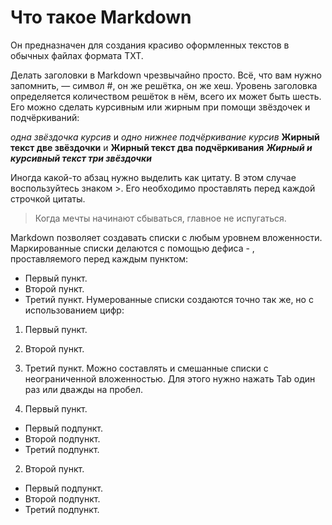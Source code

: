 # Что такое Markdown
Он предназначен для создания красиво оформленных текстов в обычных файлах формата TXT.

Делать заголовки в Markdown чрезвычайно просто. Всё, что вам нужно запомнить, — символ #, он же решётка, он же хеш. Уровень заголовка определяется количеством решёток в нём, всего их может быть шесть.
Его можно сделать курсивным или жирным при помощи звёздочек и подчёркиваний:

*одна звёздочка курсив* и _одно нижнее подчёркивание курсив_
**Жирный текст две звёздочки** и __Жирный текст два подчёркивания__
***Жирный и курсивный текст три звёздочки***

Иногда какой-то абзац нужно выделить как цитату. В этом случае воспользуйтесь знаком >. Его необходимо проставлять перед каждой строчкой цитаты.
> Когда мечты начинают сбываться, главное не испугаться.

Markdown позволяет создавать списки с любым уровнем вложенности. Маркированные списки делаются с помощью дефиса - , проставляемого перед каждым пунктом:

- Первый пункт.
- Второй пункт.
- Третий пункт.
Нумерованные списки создаются точно так же, но с использованием цифр:

1. Первый пункт.
2. Второй пункт.
3. Третий пункт.
Можно составлять и смешанные списки с неограниченной вложенностью. Для этого нужно нажать Tab один раз или дважды на пробел.

1. Первый пункт.
- Первый подпункт.
- Второй подпункт.
- Третий подпункт.
2. Второй пункт.
- Первый подпункт.
- Второй подпункт.
- Третий подпункт.